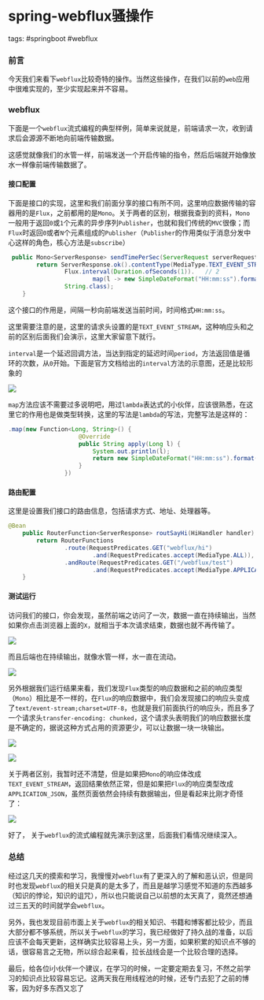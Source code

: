 # spring-webflux骚操作
tags: #springboot #webflux

### 前言

今天我们来看下`webflux`比较奇特的操作。当然这些操作，在我们以前的`web`应用中很难实现的，至少实现起来并不容易。

### webflux

下面是一个`webflux`流式编程的典型样例，简单来说就是，前端请求一次，收到请求后会源源不断地向前端传输数据。

这感觉就像我们的水管一样，前端发送一个开启传输的指令，然后后端就开始像放水一样像前端传输数据了。

#### 接口配置

下面是接口的实现，这里和我们前面分享的接口有所不同，这里响应数据传输的容器用的是`Flux`，之前都用的是`Mono`。关于两者的区别，根据我查到的资料，`Mono`一般用于返回`0`或`1`个元素的异步序列`Publisher`，也就和我们传统的`MVC`很像；而`Flux`时返回`0`或者`N`个元素组成的`Publisher`（`Publisher`的作用类似于消息分发中心这样的角色，核心方法是`subscribe`）

```java
 public Mono<ServerResponse> sendTimePerSec(ServerRequest serverRequest) {
        return ServerResponse.ok().contentType(MediaType.TEXT_EVENT_STREAM).body(  // 1
                Flux.interval(Duration.ofSeconds(1)).   // 2
                        map(l -> new SimpleDateFormat("HH:mm:ss").format(new Date())),
                String.class);
    }
```

这个接口的作用是，间隔一秒向前端发送当前时间，时间格式`HH:mm:ss`。

这里需要注意的是，这里的请求头设置的是`TEXT_EVENT_STREAM`，这种响应头和之前的区别后面我们会演示，这里大家留意下就行。

`interval`是一个延迟回调方法，当达到指定的延迟时间`period`，方法返回值是循环的次数，从`0`开始。下面是官方文档给出的`interval`方法的示意图，还是比较形象的

![](https://syske-pic-bed.oss-cn-hangzhou.aliyuncs.com/imgs/images/20210730141835.png)

`map`方法应该不需要过多说明吧，用过`lambda`表达式的小伙伴，应该很熟悉，在这里它的作用也是做类型转换，这里的写法是`lambda`的写法，完整写法是这样的：

```java
.map(new Function<Long, String>() {
                    @Override
                    public String apply(Long l) {
                        System.out.println(l);
                        return new SimpleDateFormat("HH:mm:ss").format(new Date());
                    }
                })
```

#### 路由配置

这里是设置我们接口的路由信息，包括请求方式、地址、处理器等。

```java
@Bean
    public RouterFunction<ServerResponse> routSayHi(HiHandler handler) {
        return RouterFunctions
                .route(RequestPredicates.GET("webflux/hi")
                        .and(RequestPredicates.accept(MediaType.ALL)), handler::sayHi)
                .andRoute(RequestPredicates.GET("/webflux/test")
                        .and(RequestPredicates.accept(MediaType.APPLICATION_JSON)), handler::sendTimePerSec);
    }
```

#### 测试运行

访问我们的接口，你会发现，虽然前端之访问了一次，数据一直在持续输出，当然如果你点击浏览器上面的`X`，就相当于本次请求结束，数据也就不再传输了。

![](https://syske-pic-bed.oss-cn-hangzhou.aliyuncs.com/imgs/20210730083452.png)

而且后端也在持续输出，就像水管一样，水一直在流动。

![](https://syske-pic-bed.oss-cn-hangzhou.aliyuncs.com/imgs/images/20210730175922.png)

另外根据我们运行结果来看，我们发现`Flux`类型的响应数据和之前的响应类型（`Mono`）相比是不一样的，在`Flux`的响应数据中，我们会发现接口的响应头变成了`text/event-stream;charset=UTF-8`，也就是我们前面执行的响应头，而且多了一个请求头`transfer-encoding: chunked`，这个请求头表明我们的响应数据长度是不确定的，据说这种方式占用的资源更少，可以让数据一块一块输出。

![](https://syske-pic-bed.oss-cn-hangzhou.aliyuncs.com/imgs/images/20210730182103.png)



![](https://syske-pic-bed.oss-cn-hangzhou.aliyuncs.com/imgs/images/20210730181316.png)

关于两者区别，我暂时还不清楚，但是如果把`Mono`的响应体改成`TEXT_EVENT_STREAM`，返回结果依然正常，但是如果把`Flux`的响应类型改成`APPLICATION_JSON`，虽然页面依然会持续有数据输出，但是看起来比刚才奇怪了：

![](https://syske-pic-bed.oss-cn-hangzhou.aliyuncs.com/imgs/images/20210730183335.png)

好了， 关于`webflux`的流式编程就先演示到这里，后面我们看情况继续深入。

### 总结

经过这几天的摸索和学习，我慢慢对`webflux`有了更深入的了解和恶认识，但是同时也发现`webflux`的相关只是真的是太多了，而且是越学习感觉不知道的东西越多（知识的悖论，知识的诅咒），所以也只能说自己以前想的太天真了，竟然还想通过三五天的时间就学会`webflux`。

另外，我也发现目前市面上关于`webflux`的相关知识、书籍和博客都比较少，而且大部分都不够系统，所以关于`webflux`的学习，我已经做好了持久战的准备，以后应该不会每天更新，这样确实比较容易上头，另一方面，如果积累的知识点不够的话，很容易言之无物，所以综合起来看，拉长战线会是一个比较合理的选择。

最后，给各位i小伙伴一个建议，在学习的时候，一定要定期去复习，不然之前学习的知识点比较容易忘记。这两天我在用线程池的时候，还专门去犯了之前的博客，因为好多东西又忘了

